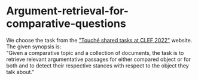 # Argument-retrieval-for-comparative-questions

We choose the task from the ["Touché shared tasks at CLEF 2022"](https://touche.webis.de/clef22/touche22-web/argument-retrieval-for-comparative-questions.html) website.
The given synopsis is:  
"Given a comparative topic and a collection of documents, the task is to retrieve relevant argumentative passages for either compared object or for both and to detect their respective stances with respect to the object they talk about."

